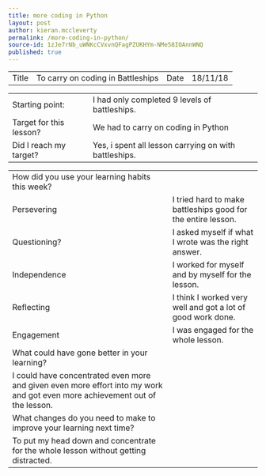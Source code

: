 ```yaml
---
title: more coding in Python
layout: post
author: kieran.mccleverty
permalink: /more-coding-in-python/
source-id: 1zJe7rNb_uWNKcCVxvnQFagPZUKHYm-NMe58IOAnnWNQ
published: true
---
```

<table>
  <tr>
    <td>Title</td>
    <td>To carry on coding in Battleships</td>
    <td>Date</td>
    <td>18/11/18</td>
  </tr>
</table>


<table>
  <tr>
    <td>Starting point:</td>
    <td>I had only completed 9 levels of battleships.</td>
  </tr>
  <tr>
    <td>Target for this lesson?</td>
    <td>We had to carry on coding in Python</td>
  </tr>
  <tr>
    <td>Did I reach my target? </td>
    <td>Yes, i spent all lesson carrying on with battleships.</td>
  </tr>
</table>


<table>
  <tr>
    <td>How did you use your learning habits this week?</td>
    <td></td>
  </tr>
  <tr>
    <td>Persevering</td>
    <td>I tried hard to make battleships good for the entire lesson.</td>
  </tr>
  <tr>
    <td>Questioning?</td>
    <td>I asked myself if what I wrote was the right answer.</td>
  </tr>
  <tr>
    <td>Independence</td>
    <td>I worked for myself and by myself for the lesson.</td>
  </tr>
  <tr>
    <td>Reflecting</td>
    <td>I think I worked very well and got a lot of good work done.</td>
  </tr>
  <tr>
    <td>Engagement</td>
    <td>I was engaged for the whole lesson.</td>
  </tr>
  <tr>
    <td>What could have gone better in your learning?</td>
    <td></td>
  </tr>
  <tr>
    <td>I could have concentrated even more and given even more effort into my work and got even more achievement out of the lesson.</td>
    <td></td>
  </tr>
  <tr>
    <td>What changes do you need to make to improve your learning next time?</td>
    <td></td>
  </tr>
  <tr>
    <td>To put my head down and concentrate for the whole lesson without getting distracted.</td>
    <td></td>
  </tr>
</table>



